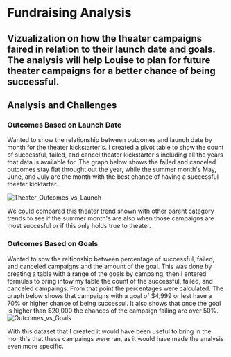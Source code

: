 # Fundraising Analysis

## Vizualization on how the theater campaigns faired in relation to their launch date and goals. The analysis will help Louise to plan for future theater campaigns for a better chance of being successful.

## Analysis and Challenges

### Outcomes Based on Launch Date
Wanted to show the relationship between outcomes and launch date by month for the theater kickstarter's. I created a pivot table to show the count of successful, failed, and cancel theater kickstarter's including all the years that data is available for. The graph below shows the failed and canceled outcomes stay flat throught out the year, while the summer month's May, June, and July are the month with the best chance of having a successful theater kicktarter.

![Theater_Outcomes_vs_Launch](https://user-images.githubusercontent.com/114612708/200143453-6d48c681-7d22-4260-936d-e4c7ef2d685f.png)

We could compared this theater trend shown with other parent category trends to see if the summer month's are also when those campaigns are most succesful or if this only holds true to theater.


### Outcomes Based on Goals
Wanted to sow the reltionship between percentage of successful, failed, and canceled campaigns and the amount of the goal. This was done by creating a table with a range of the goals by campaing, then I entered formulas to bring intow my table the count of the successful, failed, and canceled campaings. From that point the percentages were calculated. The graph below shows that campaigns with a goal of $4,999 or lest have a 70% or higher chance of being successul. It also shows that once the goal is higher than $20,000 the chances of the campaign failing are over 50%.
![Outcomes_vs_Goals](https://user-images.githubusercontent.com/114612708/200143454-9b2d354f-e5ad-4ab4-92d1-0b0407d26f7b.png)

With this dataset that I created it would have been useful to bring in the month's that these campaings were ran, as it would have made the analysis even more specific. 
